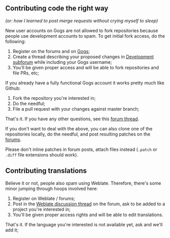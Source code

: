## Contributing code the right way 

*(or: how I learned to post merge requests without crying myself to sleep)*

New user accounts on Gogs are not allowed to fork repositories because people 
use development accounts to spam. To get initial fork access, do the following:

1. Register on the forums and on [Gogs](https://git.tt-rss.org);
2. Create a thread describing your proposed changes in [Development subforum](https://community.tt-rss.org/c/tiny-tiny-rss/development) 
while including your Gogs username;
3. You'll be given proper access and will be able to fork repositories and file PRs, etc;

If you already have a fully functional Gogs account it works pretty much like Github:

1. Fork the repository you're interested in;
2. Do the needful;
3. File a pull request with your changes against master branch;

That's it. If you have any other questions, see this [forum thread](https://discourse.tt-rss.org/t/how-to-contribute-code-via-pull-requests-on-git-tt-rss-org/1850).

If you don't want to deal with the above, you can also clone one of the repositories 
locally, do the needful, and post resulting patches on the [forums](https://community.tt-rss.org/c/tiny-tiny-rss/development). 

Please don't inline patches in forum posts, attach files instead (``.patch`` or ``.diff`` file 
extensions should work).

## Contributing translations

Believe it or not, people also spam using Weblate. Therefore, there's some minor 
jumping through hoops involved here:

1. Register on Weblate / forums;
2. Post in the [Weblate discussion thread](https://community.tt-rss.org/t/easier-translations-with-weblate/1680) on the forum, ask to be added to a project 
you're interested in;
3. You'll be given proper access rights and will be able to edit translations. 

That's it. If the language you're interested is not available yet, ask and we'll add it;
